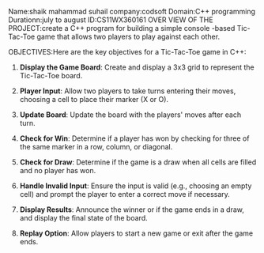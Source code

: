 Name:shaik mahammad suhail company:codsoft Domain:C++ programming Durationn:july to august ID:CS11WX360161
OVER VIEW OF THE PROJECT:create a C++ program for building a simple console -based Tic-Tac-Toe game that allows two players to play against each other.

OBJECTIVES:Here are the key objectives for a Tic-Tac-Toe game in C++:

1. **Display the Game Board**: Create and display a 3x3 grid to represent the Tic-Tac-Toe board.

2. **Player Input**: Allow two players to take turns entering their moves, choosing a cell to place their marker (X or O).

3. **Update Board**: Update the board with the players' moves after each turn.

4. **Check for Win**: Determine if a player has won by checking for three of the same marker in a row, column, or diagonal.

5. **Check for Draw**: Determine if the game is a draw when all cells are filled and no player has won.

6. **Handle Invalid Input**: Ensure the input is valid (e.g., choosing an empty cell) and prompt the player to enter a correct move if necessary.

7. **Display Results**: Announce the winner or if the game ends in a draw, and display the final state of the board.

8. **Replay Option**: Allow players to start a new game or exit after the game ends.

